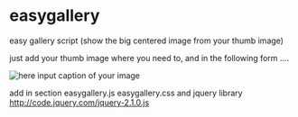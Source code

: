 easygallery
===========

easy gallery script (show the big centered image from your thumb image)

just add your thumb image where you need to, and in the following form ....

<img src="address of your thumb" class="galleryimg" title="here input caption of your image" data-file-url="address of big image" data-file-width=" width of the big image" data-file-height="height of the big image"/>

add  in section <head>
easygallery.js
easygallery.css
and jquery library http://code.jquery.com/jquery-2.1.0.js
